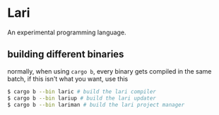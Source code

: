 # Lari
An experimental programming language.

## building different binaries
normally, when using `cargo b`, every binary gets compiled in the same batch, if this isn't what you want, use this
```sh
$ cargo b --bin laric # build the lari compiler
$ cargo b --bin lariup # build the lari updater
$ cargo b --bin lariman # build the lari project manager
```